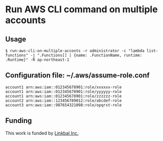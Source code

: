 # Run AWS CLI command on multiple accounts

## Usage
```
$ run-aws-cli-on-multiple-acconts -r administrator -c "lambda list-functions" -j ".Functions[] | {name: .FunctionName, runtime: .Runtime}" -R ap-northeast-1
```

## Configuration file: ~/.aws/assume-role.conf
```
account1 arn:aws:iam::012345678901:role/xxxxxx-role
account1 arn:aws:iam::012345678901:role/yyyyyy-role
account1 arn:aws:iam::012345678901:role/zzzzzz-role
account2 arn:aws:iam::123456789012:role/abcdef-role
account3 arn:aws:iam::987654321098:role/opqrst-role
```

## Funding
This work is funded by [Linkbal Inc.](https://linkbal.co.jp/)
